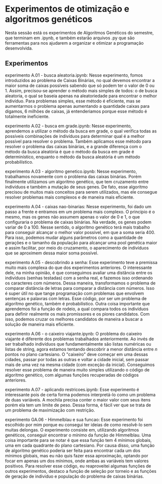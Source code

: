 # Experimentos de otimização e algoritmos genéticos

Nesta sessão está os experimentos de Algoritmos Genéticos do semestre, que terminam em .ipynb, e também estarão arquivos .py que são ferramentas para nos ajudarem a organizar e otimizar a programação desenvolvida.

## Experimentos

experimento A.01 - busca aleatoria.ipynb: Nesse experimento, fomos introduzidos ao problema de Caixas Binárias, no qual devemos encontrar a maior soma de caixas possíveis sabendo que só podem ter o valor de 0 ou 1. Assim, precisou-se aprender o método mais simples de todos: o de busca aleatoria, o qual se baseia apenas na aleatoriedade para encontrar o melhor indivíduo. Para problemas simples, esse método é eficiente, mas se aumentarmos o problema apenas aumentando a quantidade caixas para digamos, 6 milhões de caixas, já entenderiamos porque esse método é totalmente ineficiente.

experimento A.02 - busca em grade.ipynb: Nesse experimento, aprendemos a utilizar o método da busca em grade, o qual verifica todas as possíveis combinações de indivíduos para determinar qual é a melhor possível para resolver o problema. Também aplicamos esse método para resolver o problema das caixas binárias, e a grande diferença com o método da busca aleatória é que o método da busca em grade é determinístico, enquanto o método da busca aleatória é um método probabilístico.

experimento A.03 - algoritmo genetico.ipynb: Nesse experimento, trabalhamos novamente com o problema das caixas binárias. Porém finalmente utilizamos um algoritmo genético, que tem cruzamento entre indivíduos e também a mutação de seus genes. De fato, esse algoritmo precisou de muitos mais conceitos para serem utilizados, mas ele consegue resolver problemas mais complexos e de maneira mais eficiente.

experimento A.04 - caixas nao-binarias: Nesse experimento, foi dado um passo a frente e entramos em um problema mais complexo. O princípio é o mesmo, mas os genes não assumem apenas o valor de 0 e 1, o que configuraria o problema de caixas binárias. Na verdade, os genes podem variar de 0 a 100. Nesse sentido, o algoritmo genético terá mais trabalho para conseguir alcançar o melhor valor possível, em que a soma seria 400. Para isso, podemos mudar alguns parâmetros como a quantidade de gerações e o tamanho da população para alcançar uma pool genética maior e assim facilitar, por meio do cruzamento, o aparecimento de indivíduos que se aproximem dessa maior soma possível.

experimento A.05 - descobrindo a senha: Esse experimento teve a premissa muito mais complexa do que dos experimentos anteriores. O interessante dele, na minha opinião, é que conseguimos avaliar uma distância entre os indivíduos (senhas testadas) com a senha real, e fazemos isso ordenando os caracteres com números. Dessa maneira, transformamos o problema de comparar distância de letras para comparar a distância com números. Isso é super útil no que tange programação com problemas que envolvem sentenças e palavras com letras. Esse código, por ser um problema de algorítmo genético, também é probabilistico. Outra coisa importante que aprendemos foi a função de rodeio, a qual compara todos os indivíduos para definir realmente os mais promissores e os piores candidatos. Com isso, podemos cruzar os melhores candidatos de maneira a buscar a solução de maneira mais eficiente.

experimento A.06 - o caixeiro viajante.ipynb: O problema do caixeiro viajante é diferente dos problemas trabalhados anteriormente. Ao invés de ser trabalhado indivíduos que fundamentalmente são listas numéricas ou listas de string, agora estamos tentando descobrir a menor distância entre *n* pontos no plano cartesiano. O "caixeiro" deve começar em uma dessas cidades, passar por todas as outras e voltar a cidade inicial, sem passar mais de uma vez na mesma cidade (com exceção da inicial). Conseguimos resolver esse problema de maneira muito simples utilizando o código de algoritmo genético, com algumas funções recuperadas de códigos anteriores.

experimento A.07 - aplicando restricoes.ipynb: Esse experimento é interessante pois de certa forma podemos interpretá-lo como um problema de duas variáveis. A mochila precisa conter o maior valor com seus itens porém ela tem um limite de peso. Dessa forma, é fácil ver que se trata de um problema de maximização com restrição.

experimento GA.06 - Himmelblau e sua funcao: Esse experimento foi escolhido por mim porque eu consegui ter ideias de como resolvê-lo sem muitas delongas. O experimento consiste em, utilizando algoritmos genéticos, conseguir encontrar o mínimo da função de Himmelblau. Uma coisa importante para se notar é que essa função tem 4 mínimos globais, uma em cada quadrante do plano cartesiano. Por causa disso, uma função de algoritmo genético poderia ser feita para encontrar cada um dos mínimos globais, mas eu não quis fazer essa aproximação, optando por focar em apenas um dos mínimos, onde ambas as variáveis tem valores positivos. Para resolver esse código, eu reaproveitei algumas funções de outros experimentos, destaco a função de seleção por torneio e as funções de geração de individuo e população do problema de caixas binárias.

